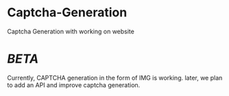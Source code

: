 # Captcha-Generation
Captcha Generation with working on website


# *BETA*
Currently, CAPTCHA generation in the form of IMG is working. later, we plan to add an API and improve captcha generation.
